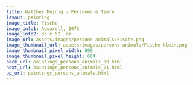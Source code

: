 ```yaml
---
title: Walther Meinig - Personen & Tiere
layout: painting
image_title: Fische
image_info1: Aquarell, 1973
image_info2: 35 x 52  cm
image_url: assets/images/persons-animals/Fische.png
image_thumbnail_url: assets/images/persons-animals/Fische-klein.png
image_thumbnail_pixel_width: 899
image_thumbnail_pixel_height: 604
back_url: paintings_persons_animals_08.html
next_url: paintings_persons_animals_21.html
up_url: paintings_persons_animals.html
---
```


